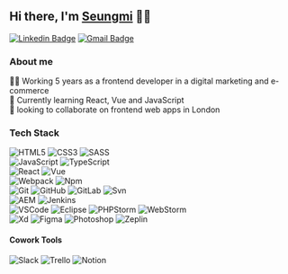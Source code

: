 ## Hi there, I'm [Seungmi](https://github.com/seungmidev) 🙋‍♀️
[![Linkedin Badge](https://img.shields.io/badge/-seungmidev-blue?style=flat-square&logo=Linkedin&logoColor=white&link=https://www.linkedin.com/in/seungmidev/)](https://www.linkedin.com/in/seungmidev/) [![Gmail Badge](https://img.shields.io/badge/-seungmilee.dev@gmail.com-c14438?style=flat-square&logo=Gmail&logoColor=white&link=mailto:seungmilee.dev@gmail.com)](mailto:seungmilee.dev@gmail.com)

### About me
👩‍💻 Working 5 years as a frontend developer in a digital marketing and e-commerce<br>
🌱 Currently learning React, Vue and JavaScript<br>
👀 looking to collaborate on frontend web apps in London

### Tech Stack
![HTML5](https://img.shields.io/badge/HTML5-E34F26.svg?&style=flat&logo=html5&logoColor=white)&nbsp;![CSS3](https://img.shields.io/badge/CSS3-%231572B6.svg?&style=flat&logo=css3&logoColor=white)&nbsp;![SASS](https://img.shields.io/badge/Sass-CC6699?style=flat&logo=Sass&logoColor=white)&nbsp;<br>
![JavaScript](https://img.shields.io/badge/Javascript-F7DF1E?style=flat&logo=Javascript&logoColor=white)&nbsp;![TypeScript](https://img.shields.io/badge/TYPESCRIPT-%23007ACC.svg?&style=flat&logo=typescript&logoColor=white)&nbsp;<br>
![React](https://img.shields.io/badge/React-61DAFB?style=flat&logo=React&logoColor=white)&nbsp;![Vue](https://img.shields.io/badge/Vue.js-35495E?style=flat&logo=vue.js&logoColor=4FC08D)&nbsp;<br>
![Webpack](https://img.shields.io/badge/Webpack-8DD6F9?style=flat&logo=Webpack&logoColor=white)&nbsp;![Npm](https://img.shields.io/badge/npm-CB3837?style=flat&logo=npm&logoColor=white)&nbsp;<br>
![Git](https://img.shields.io/badge/GIT-%23F05033.svg?&style=flat&logo=git&logoColor=white)&nbsp;![GitHub](https://img.shields.io/badge/GITHUB-%23121011.svg?&style=flat&logo=github&logoColor=white)&nbsp;![GitLab](https://img.shields.io/badge/GITLAB-%23181717.svg?&style=flat&logo=gitlab&logoColor=white)&nbsp;![Svn](https://img.shields.io/badge/Svn-809CC9?style=flat&logo=Subversion&logoColor=white)&nbsp;<br>
![AEM](https://img.shields.io/badge/AEM-FF0000?style=flat&logo=Adobe&logoColor=white)&nbsp;![Jenkins](https://img.shields.io/badge/Jenkins-D24939?style=flat&logo=Jenkins&logoColor=white)&nbsp;<br>
![VSCode](https://img.shields.io/badge/VSCODE-007ACC.svg?&style=flat&logo=visual-studio-code)&nbsp;![Eclipse](https://img.shields.io/badge/ECLIPSE-2C2255.svg?&style=flat&logo=eclipse)&nbsp;![PHPStorm](http://img.shields.io/badge/-PHPStorm-181717?style=flat&logo=phpstorm&logoColor=white)&nbsp;![WebStorm](https://img.shields.io/badge/WebStorm-000000?style=flat&logo=WebStorm&logoColor=white)&nbsp;<br>
![Xd](https://img.shields.io/badge/Adobe%20XD-470137?style=flat&logo=Adobe%20XD&logoColor=#FF61F6)&nbsp;![Figma](https://img.shields.io/badge/Figma-F24E1E?style=flat&logo=figma&logoColor=white)&nbsp;![Photoshop](https://img.shields.io/badge/Photoshop-31A8FF?style=flat&logo=Adobe%20Photoshop&logoColor=black)&nbsp;![Zeplin](https://aleen42.github.io/badges/src/zeplin.svg)&nbsp;

#### Cowork Tools
![Slack](https://img.shields.io/badge/Slack-4A154B?style=flat&logo=slack&logoColor=white)&nbsp;![Trello](https://img.shields.io/badge/Trello-0052CC?style=flat&logo=trello&logoColor=white)&nbsp;![Notion](https://img.shields.io/badge/Notion-000000?style=flat&logo=notion&logoColor=white)&nbsp;


